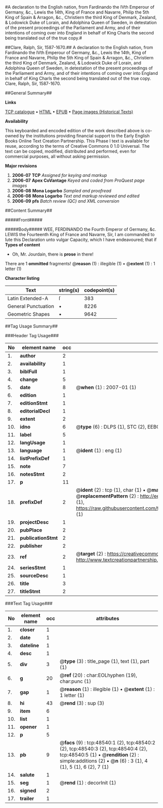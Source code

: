 #A declaration to the English nation, from Fardinando the IVth Emperour of Germany, &c., Lewis the 14th, King of France and Navarre, Philip the 5th King of Spain & Arragon, &c., Christiern the third King of Denmark, Zealand, & Lodowick Duke of Lorain, and Adolphina Queen of Sweden, in detestation of the present proceedings of the Parliament and Army, and of their intentions of coming over into England in behalf of King Charls the second being translated out of the true copy.#

##Clare, Ralph, Sir, 1587-1670.##
A declaration to the English nation, from Fardinando the IVth Emperour of Germany, &c., Lewis the 14th, King of France and Navarre, Philip the 5th King of Spain & Arragon, &c., Christiern the third King of Denmark, Zealand, & Lodowick Duke of Lorain, and Adolphina Queen of Sweden, in detestation of the present proceedings of the Parliament and Army, and of their intentions of coming over into England in behalf of King Charls the second being translated out of the true copy.
Clare, Ralph, Sir, 1587-1670.

##General Summary##

**Links**

[TCP catalogue](http://www.ota.ox.ac.uk/tcp/)  • 
[HTML](http://tei.it.ox.ac.uk/tcp/Texts-HTML/free/A33/A33229.html)  • 
[EPUB](http://tei.it.ox.ac.uk/tcp/Texts-EPUB/free/A33/A33229.epub) • 
[Page images (Historical Texts)](https://data.historicaltexts.jisc.ac.uk/view?pubId=eebo-11747559e&pageId=eebo-11747559e-48540-1)

**Availability**

This keyboarded and encoded edition of the
	       work described above is co-owned by the institutions
	       providing financial support to the Early English Books
	       Online Text Creation Partnership. This Phase I text is
	       available for reuse, according to the terms of Creative
	       Commons 0 1.0 Universal. The text can be copied,
	       modified, distributed and performed, even for
	       commercial purposes, all without asking permission.

**Major revisions**

1. __2006-07__ __TCP__ *Assigned for keying and markup*
1. __2006-07__ __Apex CoVantage__ *Keyed and coded from ProQuest page images*
1. __2006-08__ __Mona Logarbo__ *Sampled and proofread*
1. __2006-08__ __Mona Logarbo__ *Text and markup reviewed and edited*
1. __2006-09__ __pfs__ *Batch review (QC) and XML conversion*

##Content Summary##

#####Front#####

#####Body#####
WEE, FERDINANDO the Fourth Emperor of Germany, &c. LEWIS the Fourteenth King of France and Navarre, Sir, I am commanded to ſute this Declaration unto vulgar Capacity, which I have endeavoured; that if
**Types of content**

  * Oh, Mr. Jourdain, there is **prose** in there!

There are 1 **ommitted** fragments! 
 @__reason__ (1) : illegible (1)  •  @__extent__ (1) : 1 letter (1)

**Character listing**


|Text|string(s)|codepoint(s)|
|---|---|---|
|Latin Extended-A|ſ|383|
|General Punctuation|•|8226|
|Geometric Shapes|▪|9642|

##Tag Usage Summary##

###Header Tag Usage###

|No|element name|occ|attributes|
|---|---|---|---|
|1.|__author__|2||
|2.|__availability__|1||
|3.|__biblFull__|1||
|4.|__change__|5||
|5.|__date__|8| @__when__ (1) : 2007-01 (1)|
|6.|__edition__|1||
|7.|__editionStmt__|1||
|8.|__editorialDecl__|1||
|9.|__extent__|2||
|10.|__idno__|6| @__type__ (6) : DLPS (1), STC (2), EEBO-CITATION (1), OCLC (1), VID (1)|
|11.|__label__|5||
|12.|__langUsage__|1||
|13.|__language__|1| @__ident__ (1) : eng (1)|
|14.|__listPrefixDef__|1||
|15.|__note__|7||
|16.|__notesStmt__|2||
|17.|__p__|11||
|18.|__prefixDef__|2| @__ident__ (2) : tcp (1), char (1)  •  @__matchPattern__ (2) : ([0-9\-]+):([0-9IVX]+) (1), (.+) (1)  •  @__replacementPattern__ (2) : http://eebo.chadwyck.com/downloadtiff?vid=$1&page=$2 (1), https://raw.githubusercontent.com/textcreationpartnership/Texts/master/tcpchars.xml#$1 (1)|
|19.|__projectDesc__|1||
|20.|__pubPlace__|2||
|21.|__publicationStmt__|2||
|22.|__publisher__|2||
|23.|__ref__|2| @__target__ (2) : https://creativecommons.org/publicdomain/zero/1.0/ (1), http://www.textcreationpartnership.org/docs/. (1)|
|24.|__seriesStmt__|1||
|25.|__sourceDesc__|1||
|26.|__title__|3||
|27.|__titleStmt__|2||


###Text Tag Usage###

|No|element name|occ|attributes|
|---|---|---|---|
|1.|__closer__|1||
|2.|__date__|1||
|3.|__dateline__|1||
|4.|__desc__|1||
|5.|__div__|3| @__type__ (3) : title_page (1), text (1), part (1)|
|6.|__g__|20| @__ref__ (20) : char:EOLhyphen (19), char:punc (1)|
|7.|__gap__|1| @__reason__ (1) : illegible (1)  •  @__extent__ (1) : 1 letter (1)|
|8.|__hi__|43| @__rend__ (3) : sup (3)|
|9.|__item__|6||
|10.|__list__|1||
|11.|__opener__|1||
|12.|__p__|5||
|13.|__pb__|9| @__facs__ (9) : tcp:48540:1 (2), tcp:48540:2 (2), tcp:48540:3 (2), tcp:48540:4 (2), tcp:48540:5 (1)  •  @__rendition__ (2) : simple:additions (2)  •  @__n__ (6) : 3 (1), 4 (1), 5 (1), 6 (2), 7 (1)|
|14.|__salute__|1||
|15.|__seg__|1| @__rend__ (1) : decorInit (1)|
|16.|__signed__|2||
|17.|__trailer__|1||
